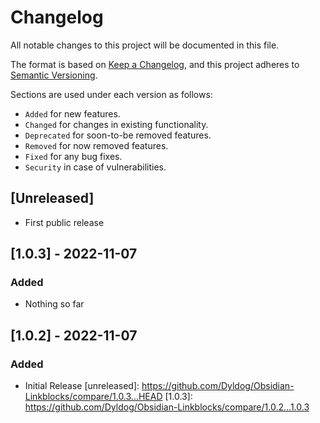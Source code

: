 # Changelog

All notable changes to this project will be documented in this file.

The format is based on [Keep a Changelog](https://keepachangelog.com/en/1.0.0/), and this project adheres to [Semantic Versioning](https://semver.org/spec/v2.0.0.html).

Sections are used under each version as follows:
- `Added` for new features.
- `Changed` for changes in existing functionality.
- `Deprecated` for soon-to-be removed features.
- `Removed` for now removed features.
- `Fixed` for any bug fixes.
- `Security` in case of vulnerabilities.

## [Unreleased]

- First public release

## [1.0.3] - 2022-11-07

### Added

- Nothing so far

## [1.0.2] - 2022-11-07

### Added

- Initial Release
[unreleased]: https://github.com/Dyldog/Obsidian-Linkblocks/compare/1.0.3...HEAD
[1.0.3]: https://github.com/Dyldog/Obsidian-Linkblocks/compare/1.0.2...1.0.3
